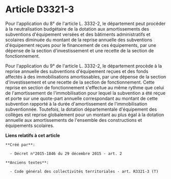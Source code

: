 # Article D3321-3

Pour l'application du 8° de l'article L. 3332-2, le département peut procéder à la neutralisation budgétaire de la dotation
aux amortissements des subventions d'équipement versées et des bâtiments administratifs et scolaires diminuée du montant de
la reprise annuelle des subventions d'équipement reçues pour le financement de ces équipements, par une dépense de la section
d'investissement et une recette de la section de fonctionnement. 

Pour l'application du 9° de l'article L. 3332-2, le département procède à la reprise annuelle des subventions d'équipement
reçues et des fonds affectés à des immobilisations amortissables, par une dépense de la section d'investissement et une
recette de la section de fonctionnement. Cette reprise en section de fonctionnement s'effectue au même rythme que celui de
l'amortissement de l'immobilisation pour lequel la subvention a été reçue et porte sur une quote-part annuelle correspondant
au montant de cette subvention rapporté à la durée d'amortissement de l'immobilisation subventionnée. Toutefois, la dotation
départementale d'équipement des collèges est reprise globalement pour un montant au plus égal à la dotation annuelle aux
amortissements de l'ensemble des constructions et équipements scolaires.

**Liens relatifs à cet article**

	**Créé par**:

	  - Décret n°2015-1846 du 29 décembre 2015 - art. 2

	**Anciens textes**:

	  - Code général des collectivités territoriales - art. R3321-3 (T)
